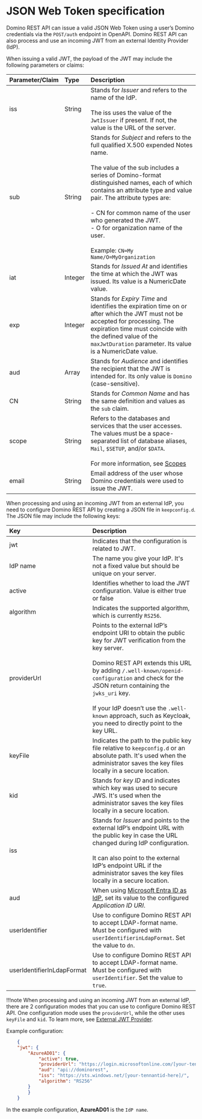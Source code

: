 # JSON Web Token specification

Domino REST API can issue a valid JSON Web Token using a user’s Domino credentials via the `POST/auth` endpoint in OpenAPI. Domino REST API can also process and use an incoming JWT from an external Identity Provider (IdP).

When issuing a valid JWT, the payload of the JWT may include the following parameters or claims:

|Parameter/Claim|Type|Description|
|:---|:---|:---|
|iss|String|Stands for *Issuer* and refers to the name of the IdP.</br></br>The iss uses the value of the `JwtIssuer` if present. If not, the value is the URL of the server.|
|sub|String|Stands for *Subject* and refers to the full qualified X.500 expended Notes name.</br></br>The value of the sub includes a series of Domino-format distinguished names, each of which contains an attribute type and value pair. The attribute types are:</br></br>- CN for common name of the user who generated the JWT.</br>- O for organization name of the user.</br></br>Example: `CN=My Name/O=MyOrganization`|
|iat|Integer|Stands for *Issued At* and identifies the time at which the JWT was issued. Its value is a NumericDate value.|
|exp|Integer|Stands for *Expiry Time* and identifies the expiration time on or after which the JWT must not be accepted for processing. The expiration time must coincide with the defined value of the `maxJwtDuration` parameter. Its value is a NumericDate value.|
|aud|Array|Stands for *Audience* and identifies the recipient that the JWT is intended for. Its only value is `Domino` (case-sensitive).|
|CN|String|Stands for *Common Name* and has the same definition and values as the `sub` claim.|
|scope|String|Refers to the databases and services that the user accesses. The values must be a space-separated list of database aliases, `Mail`, `$SETUP`, and/or `$DATA`.</br></br> For more information, see [Scopes](../usingdominorestapi/scopes.md)|
|email|String|Email address of the user whose Domino credentials were used to issue the JWT.|

When processing and using an incoming JWT from an external IdP, you need to configure Domino REST API by creating a JSON file in `keepconfig.d`. The JSON file may include the following keys:

|Key|Description|
|:---|:---|
|jwt|Indicates that the configuration is related to JWT.|
|IdP name|The name you give your IdP. It's not a fixed value but should be unique on your server.|
|active|Identifies whether to load the JWT configuration. Value is either true or false|
|algorithm|Indicates the supported algorithm, which is currently `RS256`.|
|providerUrl|Points to the external IdP’s endpoint URI to obtain the public key for JWT verification from the key server.</br></br>Domino REST API extends this URL by adding `/.well-known/openid-configuration` and check for the JSON return containing the `jwks_uri` key.</br></br>If your IdP doesn’t use the `.well-known` approach, such as Keycloak, you need to directly point to the key URL.|
|keyFile|Indicates the path to the public key file relative to `keepconfig.d` or an absolute path. It's used when the administrator saves the key files locally in a secure location.|
|kid|Stands for *key ID* and indicates which key was used to secure JWS. It's used when the administrator saves the key files locally in a secure location.|
|iss|Stands for *Issuer* and points to the external IdP’s endpoint URL with the public key in case the URL changed during IdP configuration.</br></br>It can also point to the external IdP’s endpoint URL if the administrator saves the key files locally in a secure location.|
|aud|When using [Microsoft Entra ID as IdP](../../howto/IdP/configuringAD.md), set its value to the configured *Application ID URI*.|
|userIdentifier|Use to configure Domino REST API to accept LDAP-format name. Must be configured with `userIdentifierinLdapFormat`. Set the value to `dn`.|
|userIdentifierInLdapFormat|Use to configure Domino REST API to accept LDAP-format name. Must be configured with `userIdentifier`. Set the value to `true`.|

!!!note
    When processing and using an incoming JWT from an external IdP, there are 2 configuration modes that you can use to configure Domino REST API. One configuration mode uses the `providerUrl`, while the other uses `keyFile` and `kid`. To learn more, see [External JWT Provider](../security/authentication.md#external-jwt--oidc-providers). 

Example configuration:

```json
    {
    "jwt": {
        "AzureAD01": {
            "active": true,
            "providerUrl": "https://login.microsoftonline.com/[your-tennantid-here]/v2.0/.well-known/openid-configuration",
            "aud": "api://dominorest",
            "iss": "https://sts.windows.net/[your-tennantid-here]/",
            "algorithm": "RS256"
        }
        }
    }
```

In the example configuration, **AzureAD01** is the `IdP name`. 




